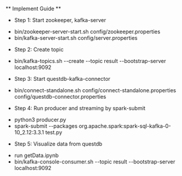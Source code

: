 ** Implement Guide **

* Step 1: Start zookeeper, kafka-server
- bin/zookeeper-server-start.sh config/zookeeper.properties
- bin/kafka-server-start.sh config/server.properties

* Step 2: Create topic
- bin/kafka-topics.sh --create --topic result --bootstrap-server localhost:9092

* Step 3: Start questdb-kafka-connector
- bin/connect-standalone.sh config/connect-standalone.properties config/questdb-connector.properties

* Step 4: Run producer and streaming by spark-submit
- python3 producer.py
- spark-submit --packages org.apache.spark:spark-sql-kafka-0-10_2.12:3.3.1 test.py
  
* Step 5: Visualize data from questdb
- run getData.ipynb
- bin/kafka-console-consumer.sh --topic result --bootstrap-server localhost:9092
